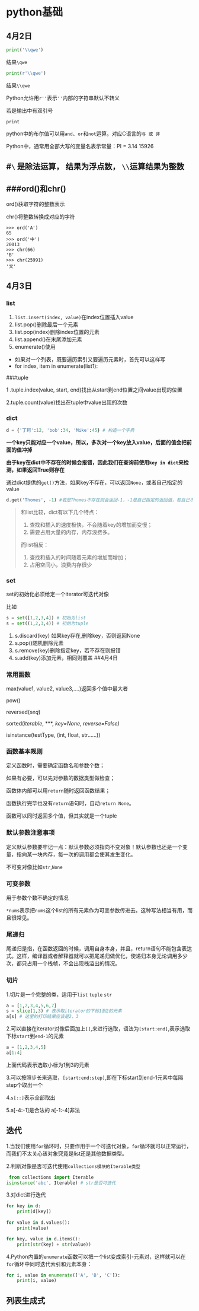 # python基础

## 4月2日

````python
print('\\qwe')
````

结果`\qwe`

````python
print(r'\\qwe')
````

结果`\\qwe`

Python允许用`r''`表示`''`内部的字符串默认不转义

若是输出中有双引号

````
print
````



python中的布尔值可以用`and`、`or`和`not`运算。对应C语言的`与 或 非`

Python中，通常用全部大写的变量名表示常量：PI = 3.14 15926

## #`\` 是除法运算， 结果为浮点数， `\\`运算结果为整数



## ###ord()和chr()

ord()获取字符的整数表示

chr()将整数转换成对应的字符

```
>>> ord('A')
65
>>> ord('中')
20013
>>> chr(66)
'B'
>>> chr(25991)
'文'
```



## 4月3日

### list

1. `list.insert(index, value)`在index位置插入value
2. list.pop()删除最后一个元素
3. list.pop(index)删除index位置的元素
4. list.append()在末尾添加元素
5.  enumerate()使用
   - 如果对一个列表，既要遍历索引又要遍历元素时，首先可以这样写
   - for index, item in enumerate(list1):

###tuple

1 .tuple.index(value, start, end)找出从start到end位置之间value出现的位置

2.tuple.count(value)找出在tuple中value出现的次数

### dict

````python
d = {'丁珂':12, 'bob':34, 'Mike':45} # 构造一个字典
````

**一个key只能对应一个value，所以，多次对一个key放入value，后面的值会把前面的值冲掉**

**由于key在dict中不存在的时候会报错，因此我们在查询前使用`key in dict`来检测，如果返回True则存在**



通过dict提供的`get()`方法，如果key不存在，可以返回`None`，或者自己指定的value

````python
d.get('Thomes', -1) #若是Thomes不存在则会返回-1，-1是自己指定的返回值，若自己不指定，则返回None
````



> 和list比较，dict有以下几个特点：
>
> 1. 查找和插入的速度极快，不会随着key的增加而变慢；
> 2. 需要占用大量的内存，内存浪费多。
>
> 而list相反：
>
> 1. 查找和插入的时间随着元素的增加而增加；
> 2. 占用空间小，浪费内存很少

### set

set的初始化必须给定一个iterator可迭代对像

比如

````python
s = set([1,2,3,4]) # 初始为list
s = set((1,2,3,4)) # 初始为tuple
````

1. s.discard(key) 如果key存在,删除key，否则返回None
2. s.pop()随机删除元素
3. s.remove(key)删除指定key，若不存在则报错
4. s.add(key)添加元素，相同则覆盖
##4月4日

### 常用函数

max(value1, value2, value3,....)返回多个值中最大者

pow()

reversed(*seq*)

sorted(*iterable*, ***, *key=None*, *reverse=False)*

isinstance(testType, (int, float, str......))

### 函数基本规则

定义函数时，需要确定函数名和参数个数；

如果有必要，可以先对参数的数据类型做检查；

函数体内部可以用`return`随时返回函数结果；

函数执行完毕也没有`return`语句时，自动`return None`。

函数可以同时返回多个值，但其实就是一个tuple

### 默认参数注意事项

定义默认参数要牢记一点：默认参数必须指向不变对象！默认参数也还是一个变量，指向某一块内存，每一次的调用都会使其发生变化。

不可变对像比如`str`,`None`

### 可变参数

用于参数个数不确定的情况

`*nums`表示把`nums`这个list的所有元素作为可变参数传进去。这种写法相当有用，而且很常见。

### 尾递归

尾递归是指，在函数返回的时候，调用自身本身，并且，return语句不能包含表达式。这样，编译器或者解释器就可以把尾递归做优化，使递归本身无论调用多少次，都只占用一个栈帧，不会出现栈溢出的情况。

### 切片

1.切片是一个完整的类，适用于`list` `tuple` `str`

````python
a = [1,2,3,4,5,6,7]
s = slice(1,3) # 表示取iterator的下标1到2的元素
a[s] # 这里的打印结果应该是2，3
````

2.可以直接在iterator对像后面加上`[]`,来进行选取，语法为`[start:end]`,表示选取下标`start`到`end-1`的元素

````python
a = [1,2,3,4,5]
a[1:4]
````

上面代码表示选取小标为1到3的元素

3.可以按照步长来选取，`[start:end:step]`,即在下标start到end-1元素中每隔step个取出一个

4.`s[::]`表示全部取出

5.a[-4:-1]是合法的 a[-1:-4]非法

## 迭代

1.当我们使用`for`循环时，只要作用于一个可迭代对象，`for`循环就可以正常运行，而我们不太关心该对象究竟是list还是其他数据类型。

2.判断对像是否可迭代使用`collections模块的Iterable类型`

````python
 from collections import Iterable
isinstance('abc', Iterable) # str是否可迭代
````

3.对dict进行迭代

````python
for key in d:
    print(d[key])
    
for value in d.values():
    print(value)

for key, value in d.items():
    print(str(key) + str(value))
````

4.Python内置的`enumerate`函数可以把一个list变成索引-元素对，这样就可以在`for`循环中同时迭代索引和元素本身：

```python
for i, value in enumerate(['A', 'B', 'C']):
	print(i, value)
```



## 列表生成式



